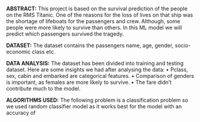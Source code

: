 **ABSTRACT:**
This project is based on the survival prediction of the people on the RMS Titanic. One of the reasons for the loss of lives on that ship was the shortage of lifeboats for the passengers and crew. Although, some people were more likely to survive than others. In this ML model we will predict which passengers survived the tragedy.

**DATASET:** 
The dataset contains the passengers name, age, gender, socio-economic class etc.

**DATA ANALYSIS:**
The dataset has been divided into training and testing dataset. Here are some insights we had after analysing the data:
•	Pclass, sex, cabin and embarked are categorical features.
•	Comparison of genders is important, as females are more likely to survive.
•	The fare didn’t contribute much to the model.

**ALGORITHMS USED:**
The following problem is a classification problem so we used random classifier model as it works best for the model with an accuracy of 
